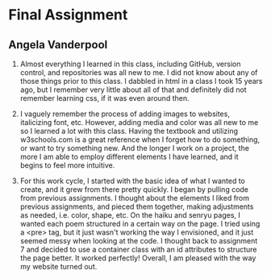# Final Assignment
## Angela Vanderpool

1. Almost everything I learned in this class, including GitHub, version control, and repositories was all new to me. I did not know about any of those things prior to this class. I dabbled in html in a class I took 15 years ago, but I remember very little about all of that and definitely did not remember learning css, if it was even around then.

2. I vaguely remember the process of adding images to websites, italicizing font, etc. However, adding media and color was all new to me so I learned a lot with this class. Having the textbook and utilizing w3schools.com is a great reference when I forget how to do something, or want to try something new. And the longer I work on a project, the more I am able to employ different elements I have learned, and it begins to feel more intuitive.

3. For this work cycle, I started with the basic idea of what I wanted to create, and it grew from there pretty quickly. I began by pulling code from previous assignments. I thought about the elements I liked from previous assignments, and pieced them together, making adjustments as needed, i.e. color, shape, etc. On the haiku and senryu pages, I wanted each poem structured in a certain way on the page. I tried using a \<pre\> tag, but it just wasn't working the way I envisioned, and it just seemed messy when looking at the code. I thought back to assignment 7 and decided to use a container class with an id attributes to structure the page better. It worked perfectly! Overall, I am pleased with the way my website turned out.
